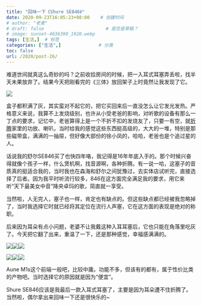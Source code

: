 ```yaml
---
title: "回味一下《Shure SE846》"
date: 2020-09-23T16:05:23+08:00    # 创建时间
# author: "老麦"
# draft: false                       # 是否是草稿？
# image: sunset-4636390_1920.webp
tags: [生活,]  # 标签
categories: ["生活",]              # 分类
toc: false
url: /2020/post-26/
---
```


难道世间就真这么奇妙的吗？之前收拾房间的时候，把一入耳式耳塞弄丢啦，找半天未果放弃了。结果今天把刚看完的《三体》放回架子上时竟然让我发现了它。

![](post/laomai/2023/02/27/163fc2aa98e26a-1.webp)

盒子都积满了灰，其实蛮对不起它的，把它买回来后一直没怎么让它发光发热。严格意义来说，我算不上发烧级别，也许从小受老爸的影响，对听歌的设备有那么一丁点的要求，记忆中，老爸算得上是一个不折不扣的发烧友了，只要一有空，就[折腾](折腾.md)家里的功放、喇叭，当时给我的感觉这些东西挺高级的，大大的一堆，特别是那些磁带盒，满满的一抽屉，但好像大部份的徐小凤的，哈哈，老爸也是个追过星的人。

话说我的舒尔SE846买了也快四年咯，我记得是16年年底入手的。那个时候兴奋得就像个孩子一样，什么煲机啊，找音源啊，各种折腾。有一说一哈，这塞子的音质真的挺适合我的，当时我也在森海和舒尔之间犹豫过，去实体店试听完，直接选择了后者。因为我平时听流行较多，846在这方面完全满足我的要求，用它来听“天下最美女中音”降央卓玛的歌，简直就一享受。

当然啦，人无完人，塞子也一样，肯定也有缺点的。但这些缺点都已经被我忽略掉了，当时我选择它时就已经将其定位在流行人声塞，它在这方面的表现是绝对的称职。

后来因为耳朵有点小问题，老婆不让我戴这种入耳耳塞后，它也只能在角落里吃灰了。今天把它翻了出来，重温了一下，还是那种感觉，幸福感满满的。

![](post/laomai/2023/02/27/163fc2aa9952d6-1.webp)![](post/laomai/2023/02/27/163fc2aa99d64e-1.webp)![](post/laomai/2023/02/27/163fc2aa9a60f5-1.webp)

![](post/laomai/2023/02/27/163fc2aa9add74-1.webp)![](post/laomai/2023/02/27/163fc2aa9b4c8e-1.webp)![](post/laomai/2023/02/27/163fc2aa9bb221-1.webp)

Aune M1s这个前端一般吧，比较中庸。功能不多，但该有的都有，属于性价比类的产物吧。当时选择它的原因就是因为“便宜”。

Shure SE846应该是我最后一款入耳式耳塞了，主要是因为耳朵遭不住折腾了。当然啦，偶尔拿出来回味一下还是很快乐的~

